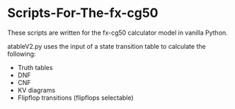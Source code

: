 # Scripts-For-The-fx-cg50

These scripts are written for the fx-cg50 calculator model in vanilla Python.

atableV2.py uses the input of a state transition table to calculate the following:
- Truth tables
- DNF
- CNF
- KV diagrams
- Flipflop transitions (flipflops selectable)
